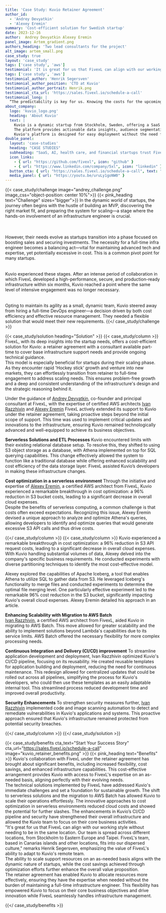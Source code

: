 ```yaml
---
title: 'Case Study: Kuvio Retainer Agreement'
author_id:
  - 'Andrey Devyatkin'
  - 'Alexey Eremin' 
summary: 'Cost-efficient solution for Swedish startup'
date: 2023-12-16
author:  Andrey Devyatkin Alexey Eremin
panel_image: Artem_gradient.png
authors_heading: 'Two lead consultants for the project'
alt_image: artem_small.png
case_study: true
layout: 'case_study'
tags: ['case study', 'aws']
testimonial: 'It is great for us that FivexL can align with our working style without needing to be in the same location'  
tags: ['case study', 'aws']  
testimonial_author: 'Henrik Segersven'
testimonial_author_position: 'CTO at Kuvio'
testimonial_author_portrait: Henrik.png
testimonial_cta_url: 'https://sales.fivexl.io/schedule-a-call'
testimonial_long: |
  “The predictability is key for us. Knowing the costs for the upcoming month simplifies our budgeting process significantly. The retainer setup just works well for us. It aligns with our workflow, and we actually find that we work more effectively under this model. It's straightforward and efficient.”
about_company:
  logo: 'kuvio_logo.png'
  heading: 'About Kuvio'
  text: |
    Kuvio is a dynamic startup from Stockholm, Sweden, offering a SaaS platform for Marketing Data Activation tailored to the retail e-commerce industry.  
    The platform provides actionable data insights, audience segmentation, and profit optimization services, enabling e-commerce businesses to make informed decisions and improve outcomes.  
    Kuvio's platform is designed for easy deployment without the need for developer assistance from the client's side, ensuring it's accessible and efficient for all users.
double_panel:
  layout: 'case-studies'
  heading: "CASE STUDIES"
  subheading: "SaaS, AI, health care, and financial startups trust FivexL to build their infrastructure in AWS, empowering their businesses to grow faster. Learn how."
  icon_links:
    - { url: "https://github.com/fivexl", icon: "github" }
    - { url: "https://www.linkedin.com/company/5xl", icon: "linkedin" }
  button_cta: { url: "https://sales.fivexl.io/schedule-a-call", text: "Book a consultation" }
  media_panel: { url: "https://youtu.be/uruLy1goNW0" }
---
```

{{< case_study/challenge  image="andrey_challenge.png" image_css="object-position: center 10%">}}
{{< pink_heading text="Challenge"  sizes="bigger">}}
In the dynamic world of startups, the journey often begins with the hustle of building an MVP, discovering the right market fit, and preparing the system for scaling—a stage where the hands-on involvement of an infrastructure engineer is crucial.<br/>  
<br/>  
However, their needs evolve as startups transition into a phase focused on boosting sales and securing investments. The necessity for a full-time infra engineer becomes a balancing act—vital for maintaining advanced tech and expertise, yet potentially excessive in cost. This is a common pivot point for many startups.<br/>  
<br/>
Kuvio experienced these stages. After an intense period of collaboration in which FivexL developed a high-performance, secure, and production-ready infrastructure within six months, Kuvio reached a point where the same level of intensive engagement was no longer necessary.<br/>
<br/>  
Opting to maintain its agility as a small, dynamic team, Kuvio steered away from hiring a full-time DevOps engineer—a decision driven by both cost efficiency and effective resource management. They needed a flexible solution that would meet their new requirements.
{{</ case_study/challenge >}}
  
{{< case_study/solution heading="Solution" >}}
{{< case_study/column >}}
FivexL, with its deep insights into the startup needs, offers a cost-efficient solution for Kuvio: a retainer agreement with a consultant available part-time to cover base infrastructure support needs and provide ongoing technical guidance.  
This model is especially beneficial for startups during their scaling phase. As they encounter rapid 'Hockey stick' growth and venture into new markets, they can effortlessly transition from retainer to full-time engagement to address scaling needs. This ensures problem-free growth and a deep and consistent understanding of the infrastructure's design and the strategic reasoning behind it.  
  
Under the guidance of [Andrey Devyatkin](https://fivexl.io/author/andrey-devyatkin/), co-founder and principal consultant at FivexL, with the expertise of certified AWS architects [Ivan Razzhivin](https://fivexl.io/author/ivan-razzhivin/) and [Alexey Eremin](https://fivexl.io/author/alexey-eremin/) FivexL actively extended its support to Kuvio under the retainer agreement, taking proactive steps beyond the initial scope of support. This time was used to implement critical updates and innovations to the infrastructure, ensuring Kuvio remained technologically advanced and well-equipped to achieve its business objectives.  
  
**Serverless Solutions and ETL Processes**
Kuvio encountered limits with their existing relational database setup. To resolve this, they shifted to using S3 object storage as a database, with Athena implemented on top for SQL querying capabilities. This change effectively allowed the system to function like a traditional database while offering enhanced scalability and cost efficiency of the data storage layer. FivexL assisted Kuvio’s developers in making these infrastructure changes.  
  
**Cost optimization in a serverless environment**
Through the initiative and expertise of [Alexey Eremin](https://fivexl.io/author/alexey-eremin/), a certified AWS architect from FivexL, Kuvio experienced a remarkable breakthrough in cost optimization: a 96% reduction in S3 bucket costs, leading to a significant decrease in overall cloud expenses.  
Despite the benefits of serverless computing, a common challenge is that costs often exceed expectations. Recognizing this issue, Alexey Eremin devised a unique approach to analyze and optimize Athena's queries, allowing developers to identify and optimize queries that would generate excessive S3 API calls and thus drive costs.  
  
{{</ case_study/column >}}
{{< case_study/column >}}
Kuvio experienced a remarkable breakthrough in cost optimization: a 96% reduction in S3 API request costs, leading to a significant decrease in overall cloud expenses. With Kuvio handling substantial volumes of data, Alexey delved into the company's specific business requirements. He conducted experiments with diverse partitioning techniques to identify the most cost-effective model.  
  
Alexey explored the capabilities of Apache Iceberg, a tool that enables Athena to utilize SQL to gather data from S3. He leveraged Iceberg's functionality to merge files and conducted experiments to determine the optimal file merging level. One particularly effective experiment led to the remarkable 96% cost reduction in the S3 bucket, significantly impacting Kuvio's overall cloud expenses. Alexey Eremin detailed his approach in an article.  
  
**Enhancing Scalability with Migration to AWS Batch**  
[Ivan Razzhivin](https://fivexl.io/author/ivan-razzhivin/), a certified AWS architect from FivexL, aided Kuvio in migrating to AWS Batch. This move allowed for greater scalability and the ability to implement solutions beyond Lambda's capabilities due to its service limits. AWS Batch offered the necessary flexibility for more complex processing needs.  
  
**Continuous Integration and Delivery (CI/CD) improvement**
To streamline application development and deployment, Ivan Razzhivin optimized Kuvio's CI/CD pipeline, focusing on its reusability. 
He created reusable templates for application building and deployment, reducing the need for continuous maintenance. This redesign allowed for centralized updates that could be rolled out across all pipelines, simplifying the process for Kuvio's developers, who could then use these templates as an easily adaptable internal tool. This streamlined process reduced development time and improved overall productivity.  
  
**Security Enhancements**
To strengthen security measures further, [Ivan Razzhivin](https://fivexl.io/author/ivan-razzhivin/) implemented code and image scanning automation to detect and remediate vulnerabilities in Kuvio's applications and systems. This proactive approach ensured that Kuvio's infrastructure remained protected from potential security breaches.
  
{{</ case_study/column >}}
{{</ case_study/solution >}}

{{< case_study/benefits
    cta_text="Start Your Success Story"
    cta_url="https://sales.fivexl.io/schedule-a-call"
    image="kuvio_retainer_benefits.png"
    >}}
{{< pink_heading text="Benefits" >}}
Kuvio's collaboration with FivexL under the retainer agreement has brought about significant benefits, including increased flexibility, cost savings, and enhanced infrastructure capabilities. This cost-effective arrangement provides Kuvio with access to FivexL's expertise on an as-needed basis, aligning perfectly with their evolving needs.  
The technical solutions implemented by FivexL have addressed Kuvio's immediate challenges and set a foundation for sustainable growth. The shift to serverless solutions and the migration to AWS Batch has allowed Kuvio to scale their operations effortlessly. The innovative approaches to cost optimization in serverless environments reduced cloud costs and showed the potential for further slashes. The enhancements in Kuvio’s CI/CD pipeline and security have strengthened their overall infrastructure and allowed the Kuvio team to focus on their core business activities.  
"It's great for us that FivexL can align with our working style without needing to be in the same location. Our team is spread across different locations, from Stockholm to Eastern Europe and Taipei. FivexL's team, based in Canarias islands and other locations, fits into our dispersed culture," remarks Henrik Segersven, emphasizing the value of FivexL's ability to adapt to Kuvio's remote team.  
The ability to scale support resources on an as-needed basis aligns with the dynamic nature of startups, while the cost savings achieved through optimization efforts further enhance the overall value proposition.  
The retainer agreement has enabled Kuvio to allocate resources more effectively, ensuring they have the expertise when needed without the burden of maintaining a full-time infrastructure engineer. This flexibility has empowered Kuvio to focus on their core business objectives and drive innovation while FivexL seamlessly handles infrastructure management.

{{</ case_study/benefits >}}

